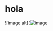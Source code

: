 # hola



![image alt](![image](https://github.com/user-attachments/assets/21c08bab-8ada-4dc4-9a90-1bfefd9d4618)
